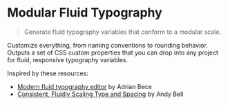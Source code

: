 # Modular Fluid Typography

> Generate fluid typography variables that conform to a modular scale.

Customize everything, from naming conventions to rounding behavior. Outputs a set of CSS custom properties that you can drop into any project for fluid, responsive typography variables.

Inspired by these resources:

- [Modern fluid typography editor](https://modern-fluid-typography.vercel.app/) by Adrian Bece
- [Consistent, Fluidly Scaling Type and Spacing](https://css-tricks.com/consistent-fluidly-scaling-type-and-spacing/) by Andy Bell
